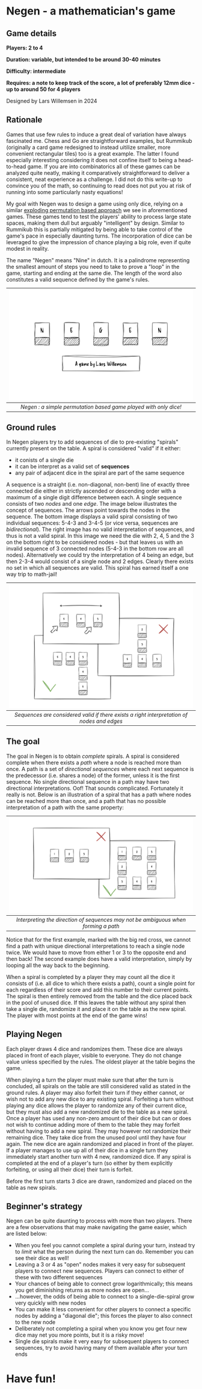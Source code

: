 
# Negen - a mathematician's game

## Game details
**Players: 2 to 4**

**Duration: variable, but intended to be around 30-40 minutes**

**Difficulty: intermediate**

**Requires: a note to keep track of the score, a lot of preferably 12mm dice - up to around 50 for 4 players**

Designed by Lars Willemsen in 2024

## Rationale

Games that use few rules to induce a great deal of variation have always fascinated me. Chess and Go are straightforward examples, but Rummikub (originally a card game redesigned to instead uitilize smaller, more convenient rectangular tiles) too is a great example. The latter I found especially interesting considering it does not confine itself to being a head-to-head game. If you are into combinatorics all of these games can be analyzed quite neatly, making it comparatively straightforward to deliver a consistent, neat experience as a challenge. I did not do this write-up to convince you of the math, so continuing to read does not put you at risk of running into some particularly nasty equations!

My goal with Negen was to design a game using only dice, relying on a similar [exploding permutation based approach](https://en.wikipedia.org/wiki/Combinatorial_explosion#Latin_squares) we see in aforementioned games. These games tend to test the players' ability to process large state spaces, making them dull but arguably "intelligent" by design. Similar to Rummikub this is partially mitigated by being able to take control of the game's pace in especially daunting turns. The incorporation of dice can be leveraged to give the impression of chance playing a big role, even if quite modest in reality.

The name "Negen" means "Nine" in dutch. It is a palindrome representing the smallest amount of steps you need to take to prove a "loop" in the game, starting and ending at the same die. The length of the word also constitutes a valid sequence defined by the game's rules.

| ![Negen](content/creative/Negen/Negen.jpg) |
| :--: |
| *Negen : a simple permutation based game played with only dice!* |

## Ground rules

In Negen players try to add sequences of die to pre-existing "spirals" currently present on the table. A spiral is considered "valid" if it either:
- it conists of a single die
- it can be interpret as a valid set of **sequences**
- any pair of adjacent dice in the spiral are part of the same sequence

A sequence is a straight (i.e. non-diagonal, non-bent) line of exactly three connected die either in strictly ascended or descending order with a maximum of a single digit difference between each. A single sequence consists of two *nodes* and one *edge*. The image below illustrates the concept of sequences. The arrows point towards the nodes in the sequence. The bottom image displays a valid spiral consisting of two individual sequences: 5-4-3 and 3-4-5 (or vice versa, sequences are *bidirectional*). The right image has no valid interpretation of sequences, and thus is not a valid spiral. In this image we need the die with 2, 4, 5 and the 3 on the bottom right to be considered nodes - but that leaves us with an invalid sequence of 3 connected nodes (5-4-3 in the bottom row are all nodes). Alternatively we could try the interpretation of 4 being an edge, but then 2-3-4 would consist of a single node and 2 edges. Clearly there exists no set in which all sequences are valid. This spiral has earned itself a one way trip to math-jail!


| ![Negen](content/creative/Negen/Sequences.jpg) |
| :--: |
| *Sequences are considered valid if there exists a right interpretation of nodes and edges* |

## The goal

The goal in Negen is to obtain *complete* spirals. A spiral is considered complete when there exists a *path* where a node is reached more than once. A path is a set of *directional sequences* where each next sequence is the predecessor (i.e. shares a node) of the former, unless it is the first sequence. No single directional sequence in a path may have two directional interpretations. Oof! That sounds complicated. Fortunately it really is not. Below is an illustration of a spiral that has a path where nodes can be reached more than once, and a path that has no possible interpretation of a path with the same property:

| ![Negen](content/creative/Negen/Paths.jpg) |
| :--: |
| *Interpreting the direction of sequences may not be ambiguous when forming a path* |

Notice that for the first example, marked with the big red cross, we cannot find a path with unique directional interpretations to reach a single node twice. We would have to move from either 1 or 3 to the opposite end and then back! The second example does have a valid interpretation, simply by looping all the way back to the beginning.

When a spiral is completed by a player they may count all the dice it consists of (i.e. all dice to which there exists a path), count a single point for each regardless of their score and add this number to their current points. The spiral is then entirely removed from the table and the dice placed back in the pool of unused dice. If this leaves the table without any spiral then take a single die, randomize it and place it on the table as the new spiral. The player with most points at the end of the game wins!


## Playing Negen

Each player draws 4 dice and randomizes them. These dice are always placed in front of each player, visible to everyone. They do not change value unless specified by the rules. The oldest player at the table begins the game.

When playing a turn the player must make sure that after the turn is concluded, all spirals on the table are still considered valid as stated in the ground rules. A player may also forfeit their turn if they either cannot, or wish not to add any new dice to any existing spiral. Forfeiting a turn without playing any dice allows the player to randomize any of their current dice, but they must also add a new randomized die to the table as a new spiral. Once a player has used any non-zero amount of their dice but can or does not wish to continue adding more of them to the table they may forfeit without having to add a new spiral. They may however not randomize their remaining dice. They take dice from the unused pool until they have four again. The new dice are again randomized and placed in front of the player. If a player manages to use up all of their dice in a single turn they immediately start another turn with 4 new, randomized dice. If any spiral is completed at the end of a player's turn (so either by them explicitly forfeiting, or using all their dice) their turn is forfeit.

Before the first turn starts 3 dice are drawn, randomized and placed on the table as new spirals.

## Beginner's strategy

Negen can be quite daunting to process with more than two players. There are a few observations that may make navigating the game easier, which are listed below:

- When you feel you cannot complete a spiral during your turn, instead try to *limit* what the person during the next turn can do. Remember you can see their dice as well!
- Leaving a 3 or 4 as "open" nodes makes it very easy for subsequent players to connect new sequences. Players can connect to either of these with two different sequences
- Your chances of being able to connect grow logarithmically; this means you get diminishing returns as more nodes are open...
- ...however, the odds of being able to connect to a single-die-spiral grow very quickly with new nodes
- You can make it less convenient for other players to connect a specific nodes by adding a "diagonal die"; this forces the player to also connect to the new node
- Deliberately not completing a spiral when you know you get four new dice may net you more points, but it is a risky move!
- Single die spirals make it very easy for subsequent players to connect sequences, try to avoid having many of them available after your turn ends

# Have fun!